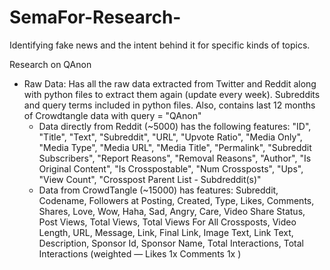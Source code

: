 # SemaFor-Research-
Identifying fake news and the intent behind it for specific kinds of topics. 

Research on QAnon 
* Raw Data: Has all the raw data extracted from Twitter and Reddit along with python files to extract them again (update every week). Subreddits and query terms included in python files. Also, contains last 12 months of Crowdtangle data with query = "QAnon"
  * Data directly from Reddit (~5000) has the following features: "ID", "Title", "Text", "Subreddit", "URL", "Upvote Ratio", "Media Only", "Media Type", "Media URL", "Media Title", "Permalink", "Subreddit Subscribers", "Report Reasons", "Removal Reasons", "Author", "Is Original Content", "Is Crosspostable", "Num Crossposts", "Ups", "View Count", "Crosspost Parent List - Subdreddit(s)"
  * Data from CrowdTangle (~15000) has features: Subreddit,	Codename,	Followers at Posting,	Created,	Type,	Likes,	Comments,	Shares,	Love,	Wow,	Haha,	Sad,	Angry,	Care,	Video Share Status,	Post Views,	Total Views,	Total Views For All Crossposts,	Video Length,	URL,	Message,	Link,	Final Link,	Image Text,	Link Text,	Description,	Sponsor Id,	Sponsor Name,	Total Interactions,	Total Interactions (weighted  —  Likes 1x Comments 1x )
                             
